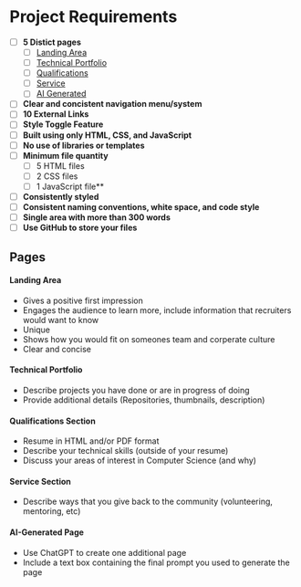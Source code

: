 # Project Requirements

- [ ] **5 Distict pages**
    - [ ] [Landing Area](#landing-area)
    - [ ] [Technical Portfolio](#technical-portfolio)
    - [ ] [Qualifications](#qualifications-section)
    - [ ] [Service](#service-section)
    - [ ] [AI Generated](#ai-generated-page)
- [ ] **Clear and concistent navigation menu/system**
- [ ] **10 External Links**
- [ ] **Style Toggle Feature**
- [ ] **Built using only HTML, CSS, and JavaScript**
- [ ] **No use of libraries or templates**
- [ ] **Minimum file quantity**
    - [ ] 5 HTML files
    - [ ] 2 CSS files
    - [ ] 1 JavaScript file**
- [ ] **Consistently styled**
- [ ] **Consistent naming conventions, white space, and code style**
- [ ] **Single area with more than 300 words**
- [ ] **Use GitHub to store your files**

<!----------------------------------->
## Pages
#### Landing Area
- Gives a positive first impression
- Engages the audience to learn more, include information that recruiters would want to know
- Unique
- Shows how you would fit on someones team and corperate culture
- Clear and concise

#### Technical Portfolio
- Describe projects you have done or are in progress of doing
- Provide additional details (Repositories, thumbnails, description)

#### Qualifications Section
- Resume in HTML and/or PDF format
- Describe your technical skills (outside of your resume)
- Discuss your areas of interest in Computer Science (and why)

#### Service Section
- Describe ways that you give back to the community (volunteering, mentoring, etc)

#### AI-Generated Page
- Use ChatGPT to create one additional page
- Include a text box containing the final prompt you used to generate the page
